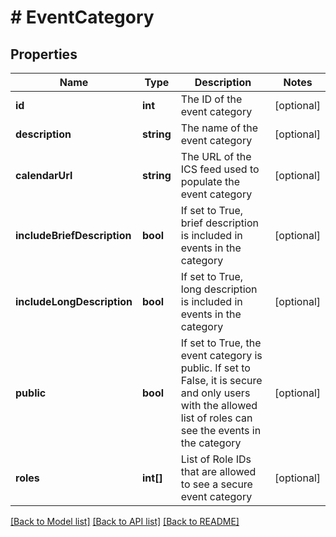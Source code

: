 # # EventCategory

## Properties

Name | Type | Description | Notes
------------ | ------------- | ------------- | -------------
**id** | **int** | The ID of the event category | [optional]
**description** | **string** | The name of the event category | [optional]
**calendarUrl** | **string** | The URL of the ICS feed used to populate the event category | [optional]
**includeBriefDescription** | **bool** | If set to True, brief description is included in events in the category | [optional]
**includeLongDescription** | **bool** | If set to True, long description is included in events in the category | [optional]
**public** | **bool** | If set to True, the event category is public.  If set to False, it is secure and only users with the allowed list of roles can see the events in the category | [optional]
**roles** | **int[]** | List of Role IDs that are allowed to see a secure event category | [optional]

[[Back to Model list]](../../README.md#models) [[Back to API list]](../../README.md#endpoints) [[Back to README]](../../README.md)
